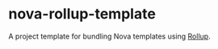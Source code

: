 # nova-rollup-template

A project template for bundling Nova templates using [Rollup](https://rollupjs.org).
